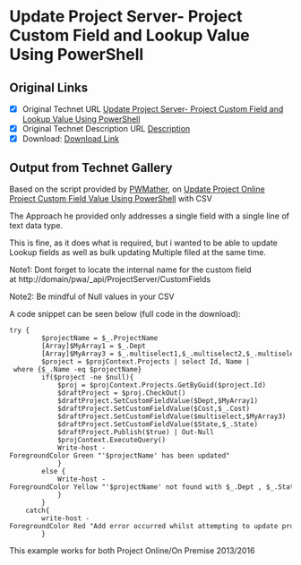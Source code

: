 # Update Project Server- Project Custom Field and Lookup Value Using PowerShell

## Original Links

- [x] Original Technet URL [Update Project Server- Project Custom Field and Lookup Value Using PowerShell](https://gallery.technet.microsoft.com/Update-Server-Custom-Field-00ab99a9)
- [x] Original Technet Description URL [Description](https://gallery.technet.microsoft.com/Update-Server-Custom-Field-00ab99a9/description)
- [x] Download: [Download Link](Download\UpdateProjectLookupfromCSV.ps1)

## Output from Technet Gallery

Based on the script provided by [PWMather](https://social.technet.microsoft.com/profile/pwmather/activity), on [Update Project Online Project Custom Field Value Using PowerShell](https://gallery.technet.microsoft.com/Update-Online-Custom-Field-12f034f4) with CSV

The Approach he provided only addresses a single field with a single line of text data type.

This is fine, as it does what is required, but i wanted to be able to update Lookup fields as well as bulk updating Multiple filed at the same time.

Note1: Dont forget to locate the internal name for the custom field at http://domain/pwa/\_api/ProjectServer/CustomFields

Note2: Be mindful of Null values in your CSV

A code snippet can be seen below (full code in the download):

```
try {
        $projectName = $_.ProjectName
        [Array]$MyArray1 = $_.Dept
        [Array]$MyArray3 = $_.multiselect1,$_.multiselect2,$_.multiselect3
        $project = $projContext.Projects | select Id, Name | where {$_.Name -eq $projectName}
        if($project -ne $null){
            $proj = $projContext.Projects.GetByGuid($project.Id)
            $draftProject = $proj.CheckOut()
            $draftProject.SetCustomFieldValue($Dept,$MyArray1)
            $draftProject.SetCustomFieldValue($Cost,$_.Cost)
            $draftProject.SetCustomFieldValue($multiselect,$MyArray3)
            $draftProject.SetCustomFieldValue($State,$_.State)
            $draftProject.Publish($true) | Out-Null
            $projContext.ExecuteQuery()
            Write-host -ForegroundColor Green "'$projectName' has been updated"
            }
        else {
            Write-host -ForegroundColor Yellow "'$projectName' not found with $_.Dept , $_.State , $_.ProjectStatus , $_.multiselect1 , $_.multiselect2 , $_.multiselect3 "
            }
        }
    catch{
        write-host -ForegroundColor Red "Add error occurred whilst attempting to update project: '$projectName'. The error details are: $($_)"
        }
```

This example works for both Project Online/On Premise 2013/2016

